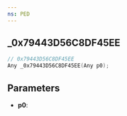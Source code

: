 ```yaml
---
ns: PED
---
```

## _0x79443D56C8DF45EE

```c
// 0x79443D56C8DF45EE
Any _0x79443D56C8DF45EE(Any p0);
```

## Parameters
* **p0**:
